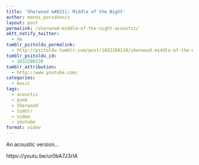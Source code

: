 ```yaml
---
title: 'Sherwood &#8211; Middle of the Night'
author: manos_parzakonis
layout: post
permalink: /sherwood-middle-of-the-night-acoustic/
aktt_notify_twitter:
  - no
tumblr_psitoldu_permalink:
  - http://psitoldu.tumblr.com/post/1032280120/sherwood-middle-of-the-night-acoustic
tumblr_psitoldu_id:
  - 1032280120
tumblr_attribution:
  - http://www.youtube.com/
categories:
  - music
tags:
  - acoustic
  - punk
  - Sherwood
  - tumblr
  - video
  - youtube
format: video
---
```

<p id="watch-headline-title">
  An acoustic version&#8230;
</p>

httpv://youtu.be/ur0bA7J3rIA